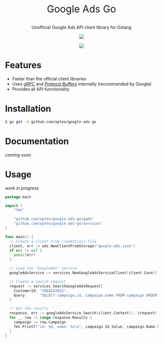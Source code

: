 <p align="center" style="font-size:32px">
    Google Ads Go
</p>

<p align="center">
  Unofficial Google Ads API client library for Golang
</p>
<p align="center">
  <a href="https://developers.google.com/google-ads/api/docs/release-notes">
    <img src="https://img.shields.io/badge/google%20ads-v8-009688.svg?style=flat-square">
  </a>
</p>

<p align="center">
  <a href="https://opteo.com">
    <img src="https://app.opteo.com/icons/logo.svg">
  </a>
</p>

# Features

- Faster than the official client libraries
- Uses [gRPC](https://grpc.io/) and [Protocol Buffers](https://developers.google.com/protocol-buffers/) internally (recommended by Google)
- Provides all API functionality

# Installation

```bash
$ go get -d github.com/opteo/google-ads-go
```

# Documentation

_coming soon_

# Usage

_work in progress_

```go
package main

import (
    "fmt"

    "github.com/opteo/google-ads-go/gads"
    "github.com/opteo/google-ads-go/services"
)

func main() {
  // Create a client from credentials file
  client, err := ads.NewClientFromStorage("google-ads.json")
  if err != nil {
    panic(err)
  }

  // Load the "GoogleAds" service
  googleAdsService := services.NewGoogleAdsServiceClient(client.Conn())

  // Create a search request
  request := services.SearchGoogleAdsRequest{
    CustomerId: "2984242032",
    Query:      "SELECT campaign.id, campaign.name FROM campaign ORDER BY campaign.id",
  }

  // Get the results
  response, err := googleAdsService.Search(client.Context(), &request)
  for _, row := range response.Results {
    campaign := row.Campaign
    fmt.Printf("id: %d, name: %s\n", campaign.Id.Value, campaign.Name.Value)
  }
}
```
